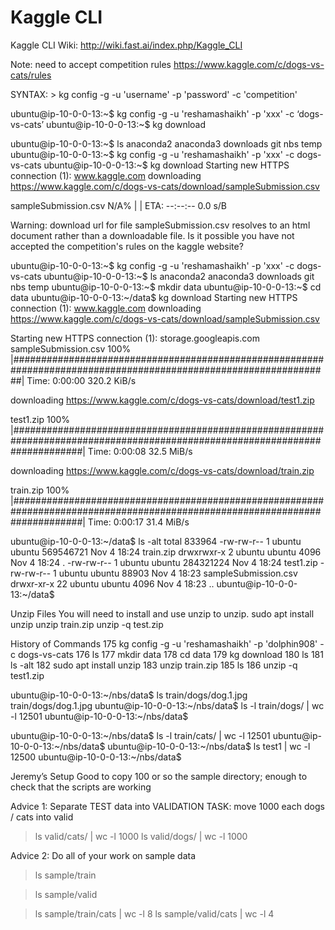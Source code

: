 # Kaggle CLI

Kaggle CLI Wiki:  http://wiki.fast.ai/index.php/Kaggle_CLI

Note:  need to accept competition rules
https://www.kaggle.com/c/dogs-vs-cats/rules

SYNTAX:  > kg config -g -u 'username' -p 'password' -c 'competition'

ubuntu@ip-10-0-0-13:~$ kg config -g -u 'reshamashaikh' -p 'xxx' -c ‘dogs-vs-cats’
ubuntu@ip-10-0-0-13:~$ kg download

ubuntu@ip-10-0-0-13:~$ ls
anaconda2  anaconda3  downloads  git  nbs  temp
ubuntu@ip-10-0-0-13:~$ kg config -g -u 'reshamashaikh' -p 'xxx' -c dogs-vs-cats
ubuntu@ip-10-0-0-13:~$ kg download
Starting new HTTPS connection (1): www.kaggle.com
downloading https://www.kaggle.com/c/dogs-vs-cats/download/sampleSubmission.csv

sampleSubmission.csv N/A% |                                                                                                                   | ETA:  --:--:--   0.0 s/B

Warning: download url for file sampleSubmission.csv resolves to an html document rather than a downloadable file. 
Is it possible you have not accepted the competition's rules on the kaggle website?

ubuntu@ip-10-0-0-13:~$ kg config -g -u 'reshamashaikh' -p 'xxx' -c dogs-vs-cats
ubuntu@ip-10-0-0-13:~$ ls
anaconda2  anaconda3  downloads  git  nbs  temp
ubuntu@ip-10-0-0-13:~$ mkdir data
ubuntu@ip-10-0-0-13:~$ cd data
ubuntu@ip-10-0-0-13:~/data$ kg download
Starting new HTTPS connection (1): www.kaggle.com
downloading https://www.kaggle.com/c/dogs-vs-cats/download/sampleSubmission.csv

Starting new HTTPS connection (1): storage.googleapis.com
sampleSubmission.csv 100% |##################################################################################################################| Time: 0:00:00 320.2 KiB/s

downloading https://www.kaggle.com/c/dogs-vs-cats/download/test1.zip

test1.zip 100% |#############################################################################################################################| Time: 0:00:08  32.5 MiB/s

downloading https://www.kaggle.com/c/dogs-vs-cats/download/train.zip

train.zip 100% |#############################################################################################################################| Time: 0:00:17  31.4 MiB/s

ubuntu@ip-10-0-0-13:~/data$ ls -alt
total 833964
-rw-rw-r--  1 ubuntu ubuntu 569546721 Nov  4 18:24 train.zip
drwxrwxr-x  2 ubuntu ubuntu      4096 Nov  4 18:24 .
-rw-rw-r--  1 ubuntu ubuntu 284321224 Nov  4 18:24 test1.zip
-rw-rw-r--  1 ubuntu ubuntu     88903 Nov  4 18:23 sampleSubmission.csv
drwxr-xr-x 22 ubuntu ubuntu      4096 Nov  4 18:23 ..
ubuntu@ip-10-0-0-13:~/data$ 


Unzip Files
You will need to install and use unzip to unzip.
sudo apt install unzip
unzip train.zip
unzip -q test.zip

History of Commands
  175  kg config -g -u 'reshamashaikh' -p 'dolphin908' -c dogs-vs-cats
  176  ls
  177  mkdir data
  178  cd data
  179  kg download
  180  ls
  181  ls -alt
  182  sudo apt install unzip
  183  unzip train.zip
  185  ls
  186  unzip -q test1.zip

ubuntu@ip-10-0-0-13:~/nbs/data$ ls train/dogs/dog.1.jpg
train/dogs/dog.1.jpg
ubuntu@ip-10-0-0-13:~/nbs/data$ ls -l train/dogs/ | wc -l
12501
ubuntu@ip-10-0-0-13:~/nbs/data$ 


ubuntu@ip-10-0-0-13:~/nbs/data$ ls -l train/cats/ | wc -l
12501
ubuntu@ip-10-0-0-13:~/nbs/data$
ubuntu@ip-10-0-0-13:~/nbs/data$ ls test1 | wc -l
12500
ubuntu@ip-10-0-0-13:~/nbs/data$ 

Jeremy’s Setup
Good to copy 100 or so the sample directory; enough to check that the scripts are working

Advice 1:  Separate TEST data into VALIDATION
TASK:  move 1000 each dogs / cats into valid 

> ls valid/cats/ | wc -l
1000
> ls valid/dogs/ | wc -l
1000

Advice 2:  Do all of your work on sample data
> ls sample/train

> ls sample/valid

> ls sample/train/cats | wc -l
8
> ls sample/valid/cats | wc -l
4
